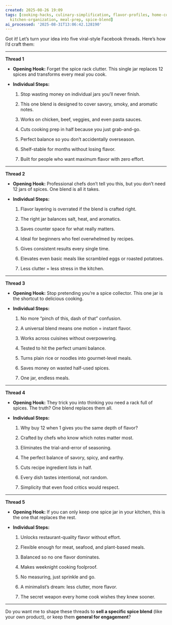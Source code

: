 ```yaml
---
created: 2025-08-26 19:09
tags: [cooking-hacks, culinary-simplification, flavor-profiles, home-cooking-tips,
  kitchen-organization, meal-prep, spice-blend]
ai_processed: '2025-08-31T13:06:42.128190'
---
```

Got it! Let’s turn your idea into five viral-style Facebook threads. Here’s how I’d craft them:

---

**Thread 1**

- **Opening Hook:** Forget the spice rack clutter. This single jar replaces 12 spices and transforms every meal you cook.
    
- **Individual Steps:**
    
    1. Stop wasting money on individual jars you’ll never finish.
        
    2. This one blend is designed to cover savory, smoky, and aromatic notes.
        
    3. Works on chicken, beef, veggies, and even pasta sauces.
        
    4. Cuts cooking prep in half because you just grab-and-go.
        
    5. Perfect balance so you don’t accidentally overseason.
        
    6. Shelf-stable for months without losing flavor.
        
    7. Built for people who want maximum flavor with zero effort.
        

---

**Thread 2**

- **Opening Hook:** Professional chefs don’t tell you this, but you don’t need 12 jars of spices. One blend is all it takes.
    
- **Individual Steps:**
    
    1. Flavor layering is overrated if the blend is crafted right.
        
    2. The right jar balances salt, heat, and aromatics.
        
    3. Saves counter space for what really matters.
        
    4. Ideal for beginners who feel overwhelmed by recipes.
        
    5. Gives consistent results every single time.
        
    6. Elevates even basic meals like scrambled eggs or roasted potatoes.
        
    7. Less clutter = less stress in the kitchen.
        

---

**Thread 3**

- **Opening Hook:** Stop pretending you’re a spice collector. This one jar is the shortcut to delicious cooking.
    
- **Individual Steps:**
    
    1. No more “pinch of this, dash of that” confusion.
        
    2. A universal blend means one motion = instant flavor.
        
    3. Works across cuisines without overpowering.
        
    4. Tested to hit the perfect umami balance.
        
    5. Turns plain rice or noodles into gourmet-level meals.
        
    6. Saves money on wasted half-used spices.
        
    7. One jar, endless meals.
        

---

**Thread 4**

- **Opening Hook:** They trick you into thinking you need a rack full of spices. The truth? One blend replaces them all.
    
- **Individual Steps:**
    
    1. Why buy 12 when 1 gives you the same depth of flavor?
        
    2. Crafted by chefs who know which notes matter most.
        
    3. Eliminates the trial-and-error of seasoning.
        
    4. The perfect balance of savory, spicy, and earthy.
        
    5. Cuts recipe ingredient lists in half.
        
    6. Every dish tastes intentional, not random.
        
    7. Simplicity that even food critics would respect.
        

---

**Thread 5**

- **Opening Hook:** If you can only keep one spice jar in your kitchen, this is the one that replaces the rest.
    
- **Individual Steps:**
    
    1. Unlocks restaurant-quality flavor without effort.
        
    2. Flexible enough for meat, seafood, and plant-based meals.
        
    3. Balanced so no one flavor dominates.
        
    4. Makes weeknight cooking foolproof.
        
    5. No measuring, just sprinkle and go.
        
    6. A minimalist’s dream: less clutter, more flavor.
        
    7. The secret weapon every home cook wishes they knew sooner.
        

---

Do you want me to shape these threads to **sell a specific spice blend** (like your own product), or keep them **general for engagement**?